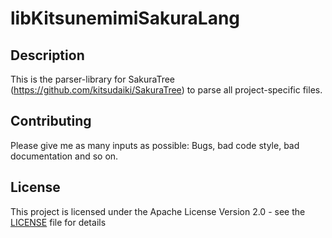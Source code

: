# libKitsunemimiSakuraLang

## Description

This is the parser-library for SakuraTree (https://github.com/kitsudaiki/SakuraTree) to parse all project-specific files.

## Contributing

Please give me as many inputs as possible: Bugs, bad code style, bad documentation and so on.

## License

This project is licensed under the Apache License Version 2.0 - see the [LICENSE](LICENSE) file for details
